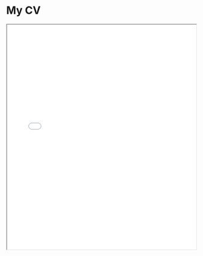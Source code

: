 <!DOCTYPE html>
<html lang="en">
<head>
    <meta charset="UTF-8">
    <meta name="viewport" content="width=device-width, initial-scale=1.0">
    <title>My CV</title>
</head>
<body>
    <h1>My CV</h1>
    <iframe src="CV_Corentin_MARQUET.pdf" width="100%" height="600px"></iframe>
</body>
</html>

